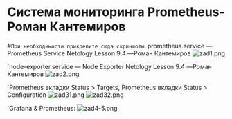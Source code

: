 # Система мониторинга Prometheus- Роман Кантемиров
#`При необходимости прикрепитe сюда скриншоты
`prometheus.service — Prometheus Service Netology Lesson 9.4 —Роман Кантемиров
![zad1.png](https://github.com/kantemirovrs/Prometheus_KantemirovRS/tree/main/img/zad1.png)
            
`node-exporter.service — Node Exporter Netology Lesson 9.4 —Роман Кантемиров
![zad2.png](https://github.com/kantemirovrs/Prometheus_KantemirovRS/tree/main/img/zad2.png)


`Prometheus вкладки Status > Targets, Prometheus вкладки Status > Configuration
![zad31.png](https://github.com/kantemirovrs/Prometheus_KantemirovRS/tree/main/img/zad31.png)
![zad32.png](https://github.com/kantemirovrs/Prometheus_KantemirovRS/tree/main/img/zad32.png)


`Grafana & Prometheus:
![zad4-5.png](https://github.com/kantemirovrs/Prometheus_KantemirovRS/tree/main/img/zad4-5.png)

